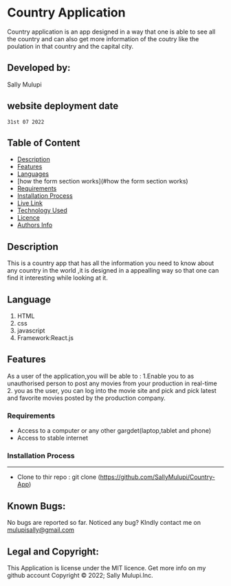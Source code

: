 # Country Application
Country application is an app designed in a way that one is able to see all the country and can also get more information of the coutry like the poulation in that country and the capital city.
 ## Developed by:
  Sally Mulupi
  ## website deployment date
    31st 07 2022
 ## Table of Content
 - [Description](#description)
 - [Features](#features)
  - [Languages](#languages)
 - [how the form section works](#how the form section works)
 - [Requirements](#requirements)
 - [Installation Process](#installation-Process)
 - [Live Link](#Live-Link)
 - [Technology  Used](#technology-Used)
 - [Licence](#licence)
 - [Authors Info](#Authors-Info)
 ## Description
This is a country app that has all the information you need to know about any country in the world ,it is designed in a appealling way so that one can find it interesting while looking at it.
  ## Language
  <ol>
  <li>HTML</li>
  <li>css</li>
  <li>javascript</li>
  <li>Framework:React.js</li>

  </ol>
  
  
## Features
As a user of the application,you will be able to :
1.Enable you to as unauthorised person to post any movies from your production in real-time
2. you as the user, you can log into the movie site and pick and pick latest and favorite movies posted by the production company.

 ###  Requirements
 * Access to  a computer or any other gargdet(laptop,tablet and phone)
 * Access to  stable internet
 ### Installation Process
 ****
* Clone to thir repo : git clone (https://github.com/SallyMulupi/Country-App)
## Known Bugs:
No bugs are reported so far. Noticed any bug? KIndly contact me on mulupisally@gmail.com
## Legal and Copyright:
This Application is license under the MIT licence. Get more info on my github account
Copyright © 2022; Sally Mulupi.Inc.
